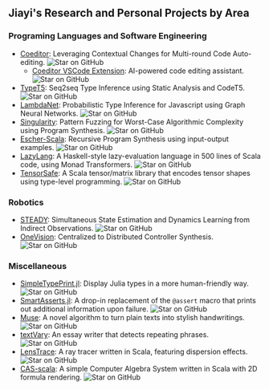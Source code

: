 ## Jiayi's Research and Personal Projects by Area
 

### Programing Languages and Software Engineering

- [Coeditor](https://github.com/MrVPlusOne/Coeditor): Leveraging Contextual Changes for Multi-round Code Auto-editing. ![Star on GitHub](https://img.shields.io/github/stars/MrVPlusOne/Coeditor?style=social)
  - [Coeditor VSCode Extension](https://github.com/MrVPlusOne/vscode-coeditor): AI-powered code editing assistant. ![Star on GitHub](https://img.shields.io/github/stars/MrVPlusOne/vscode-coeditor?style=social)
- [TypeT5](https://github.com/utopia-group/TypeT5): Seq2seq Type Inference using Static Analysis and CodeT5. ![Star on GitHub](https://img.shields.io/github/stars/utopia-group/TypeT5?style=social)
- [LambdaNet](https://github.com/MrVPlusOne/LambdaNet): Probabilistic Type Inference for Javascript using Graph Neural Networks. ![Star on GitHub](https://img.shields.io/github/stars/MrVPlusOne/LambdaNet?style=social)
- [Singularity](https://github.com/MrVPlusOne/Singularity): Pattern Fuzzing for Worst-Case Algorithmic Complexity using Program Synthesis. ![Star on GitHub](https://img.shields.io/github/stars/MrVPlusOne/Singularity?style=social)
- [Escher-Scala](https://github.com/MrVPlusOne/Escher-Scala): Recursive Program Synthesis using input-output examples. ![Star on GitHub](https://img.shields.io/github/stars/MrVPlusOne/Escher-Scala?style=social)
- [LazyLang](https://github.com/MrVPlusOne/LazyLang): A Haskell-style lazy-evaluation language in 500 lines of Scala code, using Monad Transformers. ![Star on GitHub](https://img.shields.io/github/stars/MrVPlusOne/LazyLang?style=social) 
- [TensorSafe](https://github.com/MrVPlusOne/TensorSafe): A Scala tensor/matrix library that encodes tensor shapes using type-level programming. ![Star on GitHub](https://img.shields.io/github/stars/MrVPlusOne/TensorSafe?style=social) 

### Robotics
- [STEADY](https://github.com/MrVPlusOne/STEADY): Simultaneous State Estimation and Dynamics Learning from Indirect Observations. ![Star on GitHub](https://img.shields.io/github/stars/MrVPlusOne/STEADY?style=social)
- [OneVision](https://github.com/MrVPlusOne/OneVision.jl): Centralized to Distributed Controller Synthesis. ![Star on GitHub](https://img.shields.io/github/stars/MrVPlusOne/OneVision.jl?style=social) 

### Miscellaneous
- [SimpleTypePrint.jl](https://github.com/MrVPlusOne/SimpleTypePrint): Display Julia types in a more human-friendly way. ![Star on GitHub](https://img.shields.io/github/stars/MrVPlusOne/SimpleTypePrint?style=social) 
- [SmartAsserts.jl](https://github.com/MrVPlusOne/SmartAsserts.jl): A drop-in replacement of the `@assert` macro that prints out additional information upon failure. ![Star on GitHub](https://img.shields.io/github/stars/MrVPlusOne/SmartAsserts.jl?style=social) 
- [Muse](https://github.com/MrVPlusOne/Muse-CGH): A novel algorithm to turn plain texts into stylish handwritings. ![Star on GitHub](https://img.shields.io/github/stars/MrVPlusOne/Muse-CGH?style=social) 
- [textVary](https://github.com/MrVPlusOne/textVary): An essay writer that detects repeating phrases. ![Star on GitHub](https://img.shields.io/github/stars/MrVPlusOne/textVary?style=social) 
- [LensTrace](https://github.com/MrVPlusOne/LensTrace): A ray tracer written in Scala, featuring dispersion effects. ![Star on GitHub](https://img.shields.io/github/stars/MrVPlusOne/LensTrace?style=social)
- [CAS-scala](https://mrvplusone.github.io/old-homepage/gallery-casInScala.html): A simple Computer Algebra System written in Scala with 2D formula rendering. ![Star on GitHub](https://img.shields.io/github/stars/MrVPlusOne/CAS-scala?style=social)

